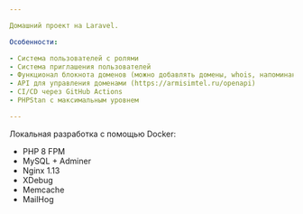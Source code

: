 ```yaml
---

Домашний проект на Laravel.

Особенности:

- Система пользователей с ролями
- Система приглашения пользователей
- Функционал блокнота доменов (можно добавлять домены, whois, напоминание о сроке регистрации)
- API для управления доменами (https://armisimtel.ru/openapi)
- CI/CD через GitHub Actions
- PHPStan c максимальным уровнем

---
```


Локальная разработка с помощью Docker:

- PHP 8 FPM
- MySQL + Adminer
- Nginx 1.13
- XDebug
- Memcache
- MailHog